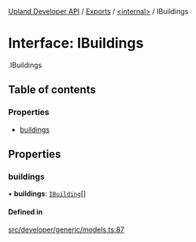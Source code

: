 [Upland Developer API](../README.md) / [Exports](../modules.md) / [<internal\>](../modules/internal_.md) / IBuildings

# Interface: IBuildings

[<internal>](../modules/internal_.md).IBuildings

## Table of contents

### Properties

- [buildings](internal_.IBuildings.md#buildings)

## Properties

### buildings

• **buildings**: [`IBuilding`](internal_.IBuilding.md)[]

#### Defined in

[src/developer/generic/models.ts:87](https://github.com/IIKris/upland-api-wrapper/blob/30ebe98/src/developer/generic/models.ts#L87)
